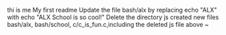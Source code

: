 thi is me
My first readme
Update the file bash/alx by replacing echo "ALX" with echo "ALX School is so cool!"
Delete the directory js
created new files bash/alx, bash/school, c/c_is_fun.c,including the deleted js file above
~                                   
